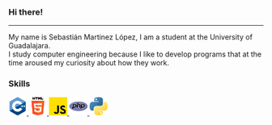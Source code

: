 ### Hi there!
--------------
 My name is Sebastián Martinez López, I am a student at the University of Guadalajara.<br>
 I study computer engineering because I like to develop programs that at the time aroused my curiosity about how they work.
 ### Skills
 <a href="#" target="black">
  <img src="c-.png" width="36" height="36">
 </a>
 <a href="#" target="black">
  <img src="html-5.png" width="36" height="36">
 </a>
 <a href="#" target="black">
  <img src="js.png" width="36" height="36">
 </a>
 <a href="#" target="black">
  <img src="php.png" width="36" height="36">
 </a>
 <a href="#" target="black">
  <img src="piton.png" width="36" height="36">
 </a>
